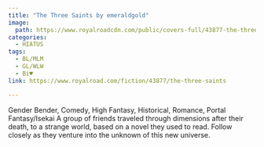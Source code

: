 ```yaml
---
title: "The Three Saints by emeraldgold"
image:
  path: https://www.royalroadcdn.com/public/covers-full/43877-the-three-saints.jpg
categories:
  - HIATUS
tags:
  - BL/MLM
  - GL/WLW
  - Bi♥
link: https://www.royalroad.com/fiction/43877/the-three-saints

---
```

Gender Bender, Comedy, High Fantasy, Historical, Romance, Portal Fantasy/Isekai
A group of friends traveled through dimensions after their death, to a strange world, based on a novel they used to read. Follow closely as they venture into the unknown of this new universe.
